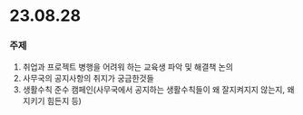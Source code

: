 # 23.08.28

### 주제
1. 취업과 프로젝트 병행을 어려워 하는 교육생 파악 및 해결책 논의
2. 사무국의 공지사항의 취지가 궁금한것들
3. 생활수칙 준수 캠페인(사무국에서 공지하는 생활수칙들이 왜 잘지켜지지 않는지, 왜 지키기 힘든지 등)

